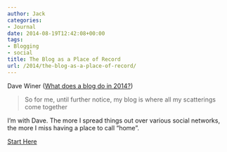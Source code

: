 ```yaml
---
author: Jack
categories:
- Journal
date: 2014-08-19T12:42:08+00:00
tags:
- Blogging
- social
title: The Blog as a Place of Record
url: /2014/the-blog-as-a-place-of-record/
---
```


<div>
</div>

Dave Winer (<a href="http://scripting.com/2014/08/15/whatDoesABlogDoIn2014.html" title="" target="_blank">What does a blog do in 2014?</a>)

> So for me, until further notice, my blog is where all my scatterings come together

I’m with Dave. The more I spread things out over various social networks, the more I miss having a place to call “home”.

<a href="https://www.baty.net/" title="" target="_blank">Start Here</a>